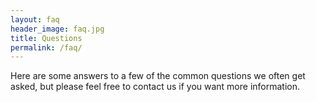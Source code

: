 ```yaml
---
layout: faq
header_image: faq.jpg
title: Questions
permalink: /faq/
---
```


Here are some answers to a few of the common questions we often get asked, but please feel free to contact us if you want more information.
